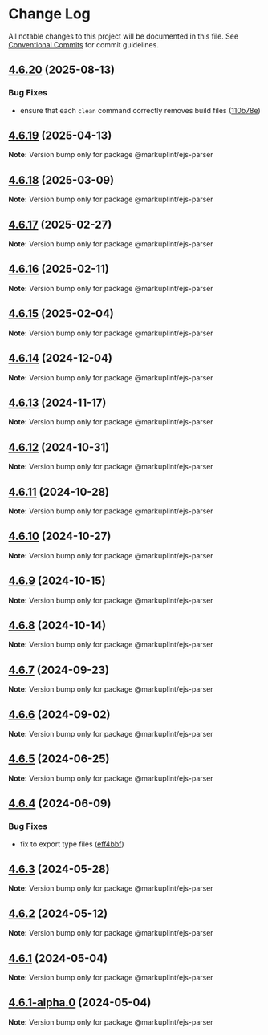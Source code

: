 # Change Log

All notable changes to this project will be documented in this file.
See [Conventional Commits](https://conventionalcommits.org) for commit guidelines.

## [4.6.20](https://github.com/markuplint/markuplint/compare/@markuplint/ejs-parser@4.6.19...@markuplint/ejs-parser@4.6.20) (2025-08-13)

### Bug Fixes

- ensure that each `clean` command correctly removes build files ([110b78e](https://github.com/markuplint/markuplint/commit/110b78e85379d29a84ca68325127344a87a570b6))

## [4.6.19](https://github.com/markuplint/markuplint/compare/@markuplint/ejs-parser@4.6.18...@markuplint/ejs-parser@4.6.19) (2025-04-13)

**Note:** Version bump only for package @markuplint/ejs-parser

## [4.6.18](https://github.com/markuplint/markuplint/compare/@markuplint/ejs-parser@4.6.17...@markuplint/ejs-parser@4.6.18) (2025-03-09)

**Note:** Version bump only for package @markuplint/ejs-parser

## [4.6.17](https://github.com/markuplint/markuplint/compare/@markuplint/ejs-parser@4.6.16...@markuplint/ejs-parser@4.6.17) (2025-02-27)

**Note:** Version bump only for package @markuplint/ejs-parser

## [4.6.16](https://github.com/markuplint/markuplint/compare/@markuplint/ejs-parser@4.6.15...@markuplint/ejs-parser@4.6.16) (2025-02-11)

**Note:** Version bump only for package @markuplint/ejs-parser

## [4.6.15](https://github.com/markuplint/markuplint/compare/@markuplint/ejs-parser@4.6.14...@markuplint/ejs-parser@4.6.15) (2025-02-04)

**Note:** Version bump only for package @markuplint/ejs-parser

## [4.6.14](https://github.com/markuplint/markuplint/compare/@markuplint/ejs-parser@4.6.13...@markuplint/ejs-parser@4.6.14) (2024-12-04)

**Note:** Version bump only for package @markuplint/ejs-parser

## [4.6.13](https://github.com/markuplint/markuplint/compare/@markuplint/ejs-parser@4.6.12...@markuplint/ejs-parser@4.6.13) (2024-11-17)

**Note:** Version bump only for package @markuplint/ejs-parser

## [4.6.12](https://github.com/markuplint/markuplint/compare/@markuplint/ejs-parser@4.6.11...@markuplint/ejs-parser@4.6.12) (2024-10-31)

**Note:** Version bump only for package @markuplint/ejs-parser

## [4.6.11](https://github.com/markuplint/markuplint/compare/@markuplint/ejs-parser@4.6.10...@markuplint/ejs-parser@4.6.11) (2024-10-28)

**Note:** Version bump only for package @markuplint/ejs-parser

## [4.6.10](https://github.com/markuplint/markuplint/compare/@markuplint/ejs-parser@4.6.9...@markuplint/ejs-parser@4.6.10) (2024-10-27)

**Note:** Version bump only for package @markuplint/ejs-parser

## [4.6.9](https://github.com/markuplint/markuplint/compare/@markuplint/ejs-parser@4.6.8...@markuplint/ejs-parser@4.6.9) (2024-10-15)

**Note:** Version bump only for package @markuplint/ejs-parser

## [4.6.8](https://github.com/markuplint/markuplint/compare/@markuplint/ejs-parser@4.6.7...@markuplint/ejs-parser@4.6.8) (2024-10-14)

**Note:** Version bump only for package @markuplint/ejs-parser

## [4.6.7](https://github.com/markuplint/markuplint/compare/@markuplint/ejs-parser@4.6.6...@markuplint/ejs-parser@4.6.7) (2024-09-23)

**Note:** Version bump only for package @markuplint/ejs-parser

## [4.6.6](https://github.com/markuplint/markuplint/compare/@markuplint/ejs-parser@4.6.5...@markuplint/ejs-parser@4.6.6) (2024-09-02)

**Note:** Version bump only for package @markuplint/ejs-parser

## [4.6.5](https://github.com/markuplint/markuplint/compare/@markuplint/ejs-parser@4.6.4...@markuplint/ejs-parser@4.6.5) (2024-06-25)

**Note:** Version bump only for package @markuplint/ejs-parser

## [4.6.4](https://github.com/markuplint/markuplint/compare/@markuplint/ejs-parser@4.6.3...@markuplint/ejs-parser@4.6.4) (2024-06-09)

### Bug Fixes

- fix to export type files ([eff4bbf](https://github.com/markuplint/markuplint/commit/eff4bbfd127574809dc5e15d7cafe87699758ee0))

## [4.6.3](https://github.com/markuplint/markuplint/compare/@markuplint/ejs-parser@4.6.2...@markuplint/ejs-parser@4.6.3) (2024-05-28)

**Note:** Version bump only for package @markuplint/ejs-parser

## [4.6.2](https://github.com/markuplint/markuplint/compare/@markuplint/ejs-parser@4.6.1...@markuplint/ejs-parser@4.6.2) (2024-05-12)

**Note:** Version bump only for package @markuplint/ejs-parser

## [4.6.1](https://github.com/markuplint/markuplint/compare/@markuplint/ejs-parser@4.6.1-alpha.0...@markuplint/ejs-parser@4.6.1) (2024-05-04)

**Note:** Version bump only for package @markuplint/ejs-parser

## [4.6.1-alpha.0](https://github.com/markuplint/markuplint/compare/@markuplint/ejs-parser@4.6.0...@markuplint/ejs-parser@4.6.1-alpha.0) (2024-05-04)

**Note:** Version bump only for package @markuplint/ejs-parser
